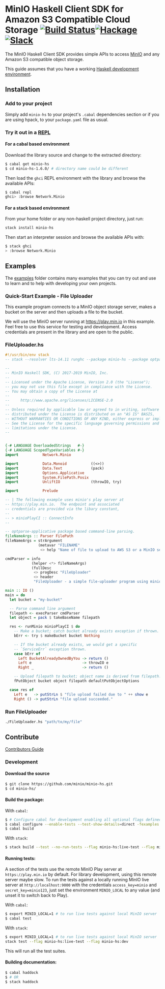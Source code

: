 # MinIO Haskell Client SDK for Amazon S3 Compatible Cloud Storage [![Build Status](https://travis-ci.org/minio/minio-hs.svg?branch=master)](https://travis-ci.org/minio/minio-hs)[![Hackage](https://img.shields.io/hackage/v/minio-hs.svg)](https://hackage.haskell.org/package/minio-hs)[![Slack](https://slack.min.io/slack?type=svg)](https://slack.min.io)

The MinIO Haskell Client SDK provides simple APIs to access [MinIO](https://min.io) and any Amazon S3 compatible object storage.

This guide assumes that you have a working [Haskell development environment](https://www.haskell.org/downloads/).

## Installation

### Add to your project

Simply add `minio-hs` to your project's `.cabal` dependencies section or if you are using hpack, to your `package.yaml` file as usual.

### Try it out in a [REPL](https://en.wikipedia.org/wiki/Read%E2%80%93eval%E2%80%93print_loop)

#### For a cabal based environment

Download the library source and change to the extracted directory:

``` sh
$ cabal get minio-hs
$ cd minio-hs-1.6.0/ # directory name could be different
```

Then load the `ghci` REPL environment with the library and browse the available APIs:

``` sh
$ cabal repl
ghci> :browse Network.Minio
```

#### For a stack based environment

From your home folder or any non-haskell project directory, just run:

```sh
stack install minio-hs
```

Then start an interpreter session and browse the available APIs with:

```sh
$ stack ghci
> :browse Network.Minio
```

## Examples

The [examples](https://github.com/minio/minio-hs/tree/master/examples) folder contains many examples that you can try out and use to learn and to help with developing your own projects.

### Quick-Start Example - File Uploader

This example program connects to a MinIO object storage server, makes a bucket on the server and then uploads a file to the bucket.

We will use the MinIO server running at https://play.min.io in this example. Feel free to use this service for testing and development. Access credentials are present in the library and are open to the public.

### FileUploader.hs
``` haskell
#!/usr/bin/env stack
-- stack --resolver lts-14.11 runghc --package minio-hs --package optparse-applicative --package filepath

--
-- MinIO Haskell SDK, (C) 2017-2019 MinIO, Inc.
--
-- Licensed under the Apache License, Version 2.0 (the "License");
-- you may not use this file except in compliance with the License.
-- You may obtain a copy of the License at
--
--     http://www.apache.org/licenses/LICENSE-2.0
--
-- Unless required by applicable law or agreed to in writing, software
-- distributed under the License is distributed on an "AS IS" BASIS,
-- WITHOUT WARRANTIES OR CONDITIONS OF ANY KIND, either express or implied.
-- See the License for the specific language governing permissions and
-- limitations under the License.
--


{-# LANGUAGE OverloadedStrings   #-}
{-# LANGUAGE ScopedTypeVariables #-}
import           Network.Minio

import           Data.Monoid           ((<>))
import           Data.Text             (pack)
import           Options.Applicative
import           System.FilePath.Posix
import           UnliftIO              (throwIO, try)

import           Prelude

-- | The following example uses minio's play server at
-- https://play.min.io.  The endpoint and associated
-- credentials are provided via the libary constant,
--
-- > minioPlayCI :: ConnectInfo
--

-- optparse-applicative package based command-line parsing.
fileNameArgs :: Parser FilePath
fileNameArgs = strArgument
               (metavar "FILENAME"
                <> help "Name of file to upload to AWS S3 or a MinIO server")

cmdParser = info
            (helper <*> fileNameArgs)
            (fullDesc
             <> progDesc "FileUploader"
             <> header
             "FileUploader - a simple file-uploader program using minio-hs")

main :: IO ()
main = do
  let bucket = "my-bucket"

  -- Parse command line argument
  filepath <- execParser cmdParser
  let object = pack $ takeBaseName filepath

  res <- runMinio minioPlayCI $ do
    -- Make a bucket; catch bucket already exists exception if thrown.
    bErr <- try $ makeBucket bucket Nothing

    -- If the bucket already exists, we would get a specific
    -- `ServiceErr` exception thrown.
    case bErr of
      Left BucketAlreadyOwnedByYou -> return ()
      Left e                       -> throwIO e
      Right _                      -> return ()

    -- Upload filepath to bucket; object name is derived from filepath.
    fPutObject bucket object filepath defaultPutObjectOptions

  case res of
    Left e   -> putStrLn $ "file upload failed due to " ++ show e
    Right () -> putStrLn "file upload succeeded."
```

### Run FileUploader

``` sh
./FileUploader.hs "path/to/my/file"

```

## Contribute

[Contributors Guide](https://github.com/minio/minio-hs/blob/master/CONTRIBUTING.md)

### Development

#### Download the source

```sh
$ git clone https://github.com/minio/minio-hs.git
$ cd minio-hs/
``` 

#### Build the package:

With `cabal`:

```sh
$ # Configure cabal for development enabling all optional flags defined by the package.
$ cabal configure --enable-tests --test-show-details=direct -fexamples -fdev -flive-test
$ cabal build
```

With `stack`:

``` sh
$ stack build --test --no-run-tests --flag minio-hs:live-test --flag minio-hs:dev --flag minio-hs:examples
```
#### Running tests:

A section of the tests use the remote MinIO Play server at `https://play.min.io` by default. For library development, using this remote server maybe slow. To run the tests against a locally running MinIO live server at `http://localhost:9000` with the credentials `access_key=minio` and `secret_key=minio123`, just set the environment `MINIO_LOCAL` to any value (and unset it to switch back to Play).

With `cabal`:

```sh
$ export MINIO_LOCAL=1 # to run live tests against local MinIO server
$ cabal test
```

With `stack`:

``` sh
$ export MINIO_LOCAL=1 # to run live tests against local MinIO server
stack test --flag minio-hs:live-test --flag minio-hs:dev
```

This will run all the test suites.

#### Building documentation:

```sh
$ cabal haddock
$ # OR
$ stack haddock
```
